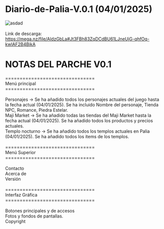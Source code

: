 # Diario-de-Palia-V.0.1 (04/01/2025)
![asdad](https://github.com/user-attachments/assets/0e4e6706-59e4-4f8f-b685-33774868c9e1)
</br></br>
Link de descarga: https://mega.nz/file/AldzGbLa#Jt3FBh83ZqDCdBU61LJneUjG-qhfOq-kwlAF2B4BikA
</br>
# NOTAS DEL PARCHE V0.1

===============================</br>
Menú principal</br>
===============================</br></br>
  Personajes -> Se ha añadido todos los personajes actuales del juego hasta la fecha actual (04/01/2025). Se ha incluido Nombre del personaje, Tienda NPC, Romance, Piedra Estelar.</br>
  Maji Market -> Se ha añadido todas las tiendas del Maji Market hasta la fecha actual (04/01/2025). Se ha añadido todos los productos y precios actuales.</br>
  Templo nocturno -> Se ha añadido todos los templos actuales en Palia (04/01/2025). Se ha añadido todos los items de los templos.</br></br>
===============================</br>
Menú Superior</br>
===============================</br></br>
Contacto</br>
Acerca de</br>
Versión</br></br>
===============================</br>
Interfaz Gráfica</br>
===============================</br></br>
Botones principales y de accesos</br>
Fotos y fondos de pantallas.</br>
Copyright
